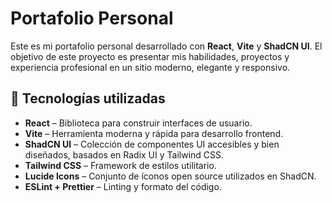 # Portafolio Personal

Este es mi portafolio personal desarrollado con **React**, **Vite** y **ShadCN UI**. El objetivo de este proyecto es presentar mis habilidades, proyectos y experiencia profesional en un sitio moderno, elegante y responsivo.

## 🚀 Tecnologías utilizadas

- **React** – Biblioteca para construir interfaces de usuario.
- **Vite** – Herramienta moderna y rápida para desarrollo frontend.
- **ShadCN UI** – Colección de componentes UI accesibles y bien diseñados, basados en Radix UI y Tailwind CSS.
- **Tailwind CSS** – Framework de estilos utilitario.
- **Lucide Icons** – Conjunto de íconos open source utilizados en ShadCN.
- **ESLint + Prettier** – Linting y formato del código.


